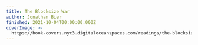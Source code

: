 ```yaml
---
title: The Blocksize War
author: Jonathan Bier
finished: 2021-10-04T00:00:00.000Z
coverImage: >-
  https://book-covers.nyc3.digitaloceanspaces.com/readings/the-blocksize-war-01.jpg
---
```

